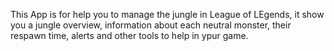 This App is for help you to manage the jungle in League of LEgends, it show you a jungle overview, information about each neutral monster, their respawn time, alerts and other tools to help in ypur game.
